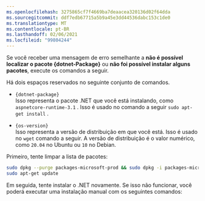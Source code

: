 ```yaml
---
ms.openlocfilehash: 3275865cf7f4669ba7deaacea320136d02f64dda
ms.sourcegitcommit: ddf7edb67715a5b9a45e3dd44536dabc153c1de0
ms.translationtype: MT
ms.contentlocale: pt-BR
ms.lasthandoff: 02/06/2021
ms.locfileid: "99804244"
---
```


Se você receber uma mensagem de erro semelhante a **não é possível localizar o pacote {dotnet-Package}** ou **não foi possível instalar alguns pacotes**, execute os comandos a seguir.

Há dois espaços reservados no seguinte conjunto de comandos.

- `{dotnet-package}`\
Isso representa o pacote .NET que você está instalando, como `aspnetcore-runtime-3.1` . Isso é usado no comando a seguir `sudo apt-get install` .

- `{os-version}`\
Isso representa a versão de distribuição em que você está. Isso é usado no `wget` comando a seguir. A versão de distribuição é o valor numérico, como `20.04` no Ubuntu ou `10` no Debian.

Primeiro, tente limpar a lista de pacotes:

```bash
sudo dpkg --purge packages-microsoft-prod && sudo dpkg -i packages-microsoft-prod.deb
sudo apt-get update
```

Em seguida, tente instalar o .NET novamente. Se isso não funcionar, você poderá executar uma instalação manual com os seguintes comandos:
